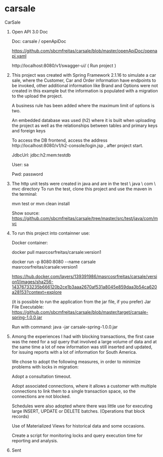 # carsale
CarSale

1) Open API 3.0 Doc

	Doc: carsale / openApiDoc

	https://github.com/sbcmfreitas/carsale/blob/master/openApiDoc/openapi.yaml
	
	http://localhost:8080/v1/swagger-ui/ ( Run project )


   
2) This project was created with Spring Framework 2.1.16 to simulate a car sale, where the Customer, Car and Order information have endpoints to be invoked, other additional information like Brand and Options were not created in this example but the information is populated with a migration to the upload the project.
 
   A business rule has been added where the maximum limit of options is two.

   An embedded database was used (h2) where it is built when uploading the project as well as the relationships between tables and primary keys and foreign keys

	To access the DB frontend, access the address http://localhost:8080/v1/h2-console/login.jsp , after project start.
	
	 JdbcUrl: jdbc:h2:mem:testdb

 	 User: sa

  	 Pwd: password
  
    

3) The http unit tests were created in java and are in the test \ java \ com \ mvc directory
   To run the test, clone this project and use the maven in the terminal: 
   
   mvn test   or    mvn clean install
   
   Show source: https://github.com/sbcmfreitas/carsale/tree/master/src/test/java/com/mvc
   


4) To run this project into containner use:

   Docker container:   
   
   docker pull masrcosrfreitas/carsale:version1

   docker run -p 8080:8080 --name carsale masrcosrfreitas/carsale:version1

   https://hub.docker.com/layers/139391986/masrcosrfreitas/carsale/version1/images/sha256-14376733235b666120b2ce1b3aaa2670af531a8045e859daa3b54ca620a28153?context=explore		   
 
   (it is possible to run the application from the jar file, if you prefer)
   Jar File Executable: https://github.com/sbcmfreitas/carsale/blob/master/target/carsale-spring-1.0.0.jar
   
   Run with command:
   java -jar carsale-spring-1.0.0.jar
   
   
   
 5) Among the experiences I had with blocking transactions, the first case was the need for a sql query that involved a large volume of data
		and at the same time a lot of new information was still inserted and updated, for issuing reports with a lot of information for South America.

	We chose to adopt the following measures, in order to minimize problems with locks in migration:
 
	Adopt a consultation timeout.

	Adopt associated connections, where it allows a customer with multiple connections to link them to a single transaction space, so the connections are not blocked.

	Schedules were also adopted where there was little use for executing large INSERT, UPDATE or DELETE batches. (Operations that block records)

	Use of Materialized Views for historical data and some occasions.

	Create a script for monitoring locks and query execution time for reporting and analysis.
 
 6) Sent
   
   
   
   
